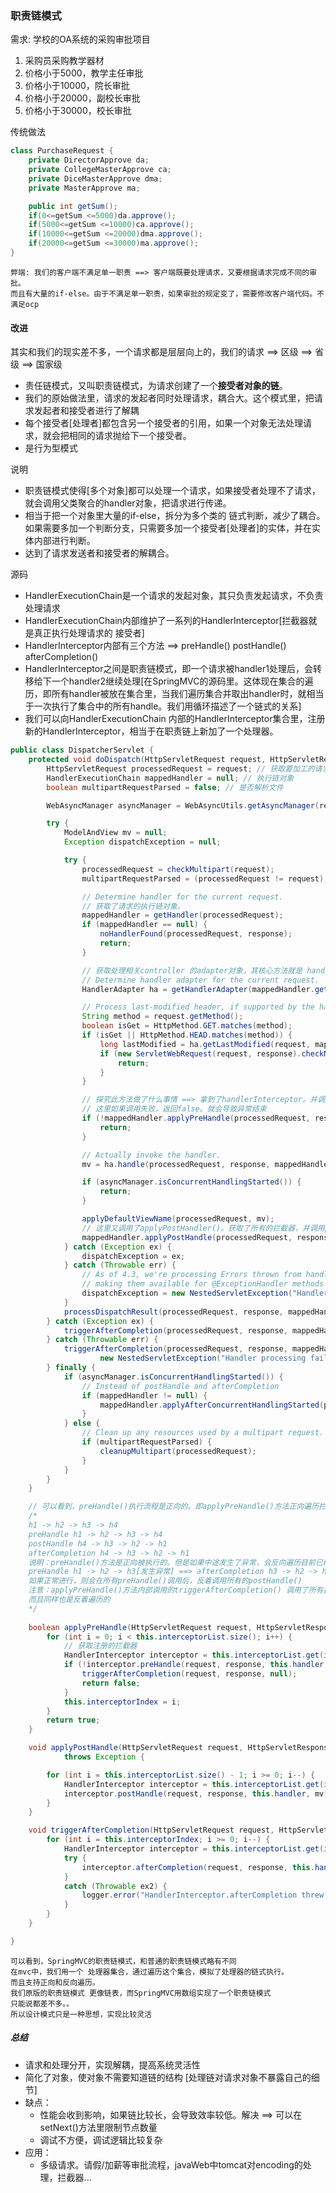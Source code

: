 ### 职责链模式

需求:
学校的OA系统的采购审批项目

1) 采购员采购教学器材
2) 价格小于5000，教学主任审批
3) 价格小于10000，院长审批
4) 价格小于20000，副校长审批
5) 价格小于30000，校长审批

传统做法

```java
class PurchaseRequest {
    private DirectorApprove da;
    private CollegeMasterApprove ca;
    private DiceMasterApprove dma;
    private MasterApprove ma;

    public int getSum();
    if(0<=getSum <=5000)da.approve();
    if(5000<=getSum <=10000)ca.approve();
    if(10000<=getSum <=20000)dma.approve();
    if(20000<=getSum <=30000)ma.approve();
}
```

```
弊端: 我们的客户端不满足单一职责 ==> 客户端既要处理请求，又要根据请求完成不同的审批。
而且有大量的if-else。由于不满足单一职责，如果审批的规定变了，需要修改客户端代码。不满足ocp
```

#### 改进

其实和我们的现实差不多，一个请求都是层层向上的，我们的请求 ==> 区级 ==> 省级 ==> 国家级

+ 责任链模式，又叫职责链模式，为请求创建了一个**接受者对象的链**。
+ 我们的原始做法里，请求的发起者同时处理请求，耦合大。这个模式里，把请求发起者和接受者进行了解耦
+ 每个接受者[处理者]都包含另一个接受者的引用，如果一个对象无法处理请求，就会把相同的请求抛给下一个接受者。
+ 是行为型模式

说明

+ 职责链模式使得[多个对象]都可以处理一个请求，如果接受者处理不了请求，就会调用父类聚合的handler对象，把请求进行传递。
+ 相当于把一个对象里大量的if-else，拆分为多个类的 链式判断，减少了耦合。如果需要多加一个判断分支，只需要多加一个接受者[处理者]的实体，并在实体内部进行判断。
+ 达到了请求发送者和接受者的解耦合。

源码

+ HandlerExecutionChain是一个请求的发起对象，其只负责发起请求，不负责处理请求
+ HandlerExecutionChain内部维护了一系列的HandlerInterceptor[拦截器就是真正执行处理请求的 接受者]
+ HandlerInterceptor内部有三个方法 ==> preHandle() postHandle() afterCompletion()
+ HandlerInterceptor之间是职责链模式，即一个请求被handler1处理后，会转移给下一个handler2继续处理[在SpringMVC的源码里。这体现在集合的遍历，即所有handler被放在集合里，当我们遍历集合并取出handler时，就相当于一次执行了集合中的所有handle。我们用循环描述了一个链式的关系]
+ 我们可以向HandlerExecutionChain 内部的HandlerInterceptor集合里，注册新的HandlerInterceptor，相当于在职责链上新加了一个处理器。
```java
public class DispatcherServlet {
    protected void doDispatch(HttpServletRequest request, HttpServletResponse response) throws Exception {
        HttpServletRequest processedRequest = request; // 获取要加工的请求对象
        HandlerExecutionChain mappedHandler = null; // 执行链对象
        boolean multipartRequestParsed = false; // 是否解析文件

        WebAsyncManager asyncManager = WebAsyncUtils.getAsyncManager(request);

        try {
            ModelAndView mv = null;
            Exception dispatchException = null;

            try {
                processedRequest = checkMultipart(request);
                multipartRequestParsed = (processedRequest != request);

                // Determine handler for the current request.
                // 获取了请求的执行链对象。
                mappedHandler = getHandler(processedRequest); 
                if (mappedHandler == null) {
                    noHandlerFound(processedRequest, response);
                    return;
                }

                // 获取处理相关controller 的adapter对象，其核心方法就是 handle();
                // Determine handler adapter for the current request.
                HandlerAdapter ha = getHandlerAdapter(mappedHandler.getHandler());

                // Process last-modified header, if supported by the handler.
                String method = request.getMethod();
                boolean isGet = HttpMethod.GET.matches(method);
                if (isGet || HttpMethod.HEAD.matches(method)) {
                    long lastModified = ha.getLastModified(request, mappedHandler.getHandler());
                    if (new ServletWebRequest(request, response).checkNotModified(lastModified) && isGet) {
                        return;
                    }
                }

                // 探究此方法做了什么事情 ==> 拿到了handlerInterceptor。并调用了preHandler()方法
                // 这里如果调用失败，返回false。就会导致异常结束
                if (!mappedHandler.applyPreHandle(processedRequest, response)) {
                    return;
                }

                // Actually invoke the handler.
                mv = ha.handle(processedRequest, response, mappedHandler.getHandler());

                if (asyncManager.isConcurrentHandlingStarted()) {
                    return;
                }

                applyDefaultViewName(processedRequest, mv);
                // 这里又调用了applyPostHandler()。获取了所有的拦截器，并调用postHandler()方法
                mappedHandler.applyPostHandle(processedRequest, response, mv);
            } catch (Exception ex) {
                dispatchException = ex;
            } catch (Throwable err) {
                // As of 4.3, we're processing Errors thrown from handler methods as well,
                // making them available for @ExceptionHandler methods and other scenarios.
                dispatchException = new NestedServletException("Handler dispatch failed", err);
            }
            processDispatchResult(processedRequest, response, mappedHandler, mv, dispatchException);
        } catch (Exception ex) {
            triggerAfterCompletion(processedRequest, response, mappedHandler, ex);
        } catch (Throwable err) {
            triggerAfterCompletion(processedRequest, response, mappedHandler,
                    new NestedServletException("Handler processing failed", err));
        } finally {
            if (asyncManager.isConcurrentHandlingStarted()) {
                // Instead of postHandle and afterCompletion
                if (mappedHandler != null) {
                    mappedHandler.applyAfterConcurrentHandlingStarted(processedRequest, response);
                }
            } else {
                // Clean up any resources used by a multipart request.
                if (multipartRequestParsed) {
                    cleanupMultipart(processedRequest);
                }
            }
        }
    }

    // 可以看到，preHandle()执行流程是正向的。即applyPreHandle()方法正向遍历拦截器集合
    /*
    h1 -> h2 -> h3 -> h4
    preHandle h1 -> h2 -> h3 -> h4
    postHandle h4 -> h3 -> h2 -> h1
    afterCompletion h4 -> h3 -> h2 -> h1
    说明：preHandle()方法是正向被执行的。但是如果中途发生了异常，会反向遍历目前已经遍历完的拦截器，并进入结束
    preHandle h1 -> h2 -> h3[发生异常] ==> afterCompletion h3 -> h2 -> h1[异常退出。不再执行postHandle()方法]
    如果正常进行，则会在所有preHandle()调用后，反着调用所有的postHandle()    
    注意：applyPreHandle()方法内部调用的triggerAfterCompletion() 调用了所有拦截器的afterCompletion()方法
    而且同样也是反着遍历的
    */
     
    boolean applyPreHandle(HttpServletRequest request, HttpServletResponse response) throws Exception {
        for (int i = 0; i < this.interceptorList.size(); i++) {
            // 获取注册的拦截器
            HandlerInterceptor interceptor = this.interceptorList.get(i);
            if (!interceptor.preHandle(request, response, this.handler)) {
                triggerAfterCompletion(request, response, null);
                return false;
            }
            this.interceptorIndex = i;
        }
        return true;
    }

    void applyPostHandle(HttpServletRequest request, HttpServletResponse response, @Nullable ModelAndView mv)
            throws Exception {

        for (int i = this.interceptorList.size() - 1; i >= 0; i--) {
            HandlerInterceptor interceptor = this.interceptorList.get(i);
            interceptor.postHandle(request, response, this.handler, mv);
        }
    }

    void triggerAfterCompletion(HttpServletRequest request, HttpServletResponse response, @Nullable Exception ex) {
        for (int i = this.interceptorIndex; i >= 0; i--) {
            HandlerInterceptor interceptor = this.interceptorList.get(i);
            try {
                interceptor.afterCompletion(request, response, this.handler, ex);
            }
            catch (Throwable ex2) {
                logger.error("HandlerInterceptor.afterCompletion threw exception", ex2);
            }
        }
    }

}
```

```
可以看到，SpringMVC的职责链模式，和普通的职责链模式略有不同
在mvc中，我们用一个 处理器集合，通过遍历这个集合，模拟了处理器的链式执行。
而且支持正向和反向遍历。
我们原版的职责链模式 更像链表，而SpringMVC用数组实现了一个职责链模式
只能说都差不多。。
所以设计模式只是一种思想，实现比较灵活
```

##### 总结
+ 请求和处理分开，实现解耦，提高系统灵活性
+ 简化了对象，使对象不需要知道链的结构 [处理链对请求对象不暴露自己的细节]
+ 缺点：
  + 性能会收到影响，如果链比较长，会导致效率较低。解决 ==> 可以在setNext()方法里限制节点数量
  + 调试不方便，调试逻辑比较复杂
+ 应用：
  + 多级请求。请假/加薪等审批流程，javaWeb中tomcat对encoding的处理，拦截器...